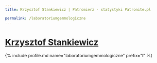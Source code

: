 ```yaml
---
title: Krzysztof Stankiewicz | Patromierz - statystyki Patronite.pl

permalink: /laboratoriumgemmologiczne
---
```


# [Krzysztof Stankiewicz](https://patronite.pl/laboratoriumgemmologiczne)

{% include profile.md name="laboratoriumgemmologiczne" prefix="l" %}
